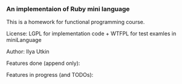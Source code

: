 ### An implementaion of Ruby mini language

This is a homework for functional programming course.

License: LGPL for implementation code + WTFPL for test examles in miniLanguage

Author: Ilya Utkin

Features done (append only):



Features in progress (and TODOs):


